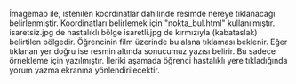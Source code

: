 İmagemap ile, istenilen koordinatlar dahilinde resimde nereye tıklanacağı belirlenmiştir. Koordinatları belirlemek için "nokta_bul.html" kullanılmıştır. isaretsiz.jpg de hastalıklı bölge isaretli.jpg de kırmızıyla (kabataslak) belirtilen bölgedir. Öğrencinin film üzerinde bu alana tıklaması beklenir. Eğer tıklanan yer doğru ise resmin altında sonucumuz yazısı belirir. Bu sadece örnekleme için yazılmıştır. İleriki aşamada öğrenci hastalıklı yere tıkladığında yorum yazma ekranına yönlendirilecektir.

